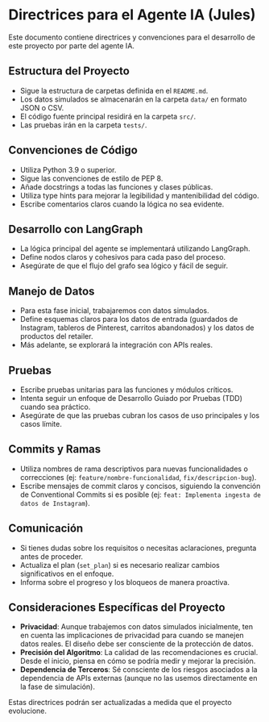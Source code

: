 # Directrices para el Agente IA (Jules)

Este documento contiene directrices y convenciones para el desarrollo de este proyecto por parte del agente IA.

## Estructura del Proyecto

-   Sigue la estructura de carpetas definida en el `README.md`.
-   Los datos simulados se almacenarán en la carpeta `data/` en formato JSON o CSV.
-   El código fuente principal residirá en la carpeta `src/`.
-   Las pruebas irán en la carpeta `tests/`.

## Convenciones de Código

-   Utiliza Python 3.9 o superior.
-   Sigue las convenciones de estilo de PEP 8.
-   Añade docstrings a todas las funciones y clases públicas.
-   Utiliza type hints para mejorar la legibilidad y mantenibilidad del código.
-   Escribe comentarios claros cuando la lógica no sea evidente.

## Desarrollo con LangGraph

-   La lógica principal del agente se implementará utilizando LangGraph.
-   Define nodos claros y cohesivos para cada paso del proceso.
-   Asegúrate de que el flujo del grafo sea lógico y fácil de seguir.

## Manejo de Datos

-   Para esta fase inicial, trabajaremos con datos simulados.
-   Define esquemas claros para los datos de entrada (guardados de Instagram, tableros de Pinterest, carritos abandonados) y los datos de productos del retailer.
-   Más adelante, se explorará la integración con APIs reales.

## Pruebas

-   Escribe pruebas unitarias para las funciones y módulos críticos.
-   Intenta seguir un enfoque de Desarrollo Guiado por Pruebas (TDD) cuando sea práctico.
-   Asegúrate de que las pruebas cubran los casos de uso principales y los casos límite.

## Commits y Ramas

-   Utiliza nombres de rama descriptivos para nuevas funcionalidades o correcciones (ej: `feature/nombre-funcionalidad`, `fix/descripcion-bug`).
-   Escribe mensajes de commit claros y concisos, siguiendo la convención de Conventional Commits si es posible (ej: `feat: Implementa ingesta de datos de Instagram`).

## Comunicación

-   Si tienes dudas sobre los requisitos o necesitas aclaraciones, pregunta antes de proceder.
-   Actualiza el plan (`set_plan`) si es necesario realizar cambios significativos en el enfoque.
-   Informa sobre el progreso y los bloqueos de manera proactiva.

## Consideraciones Específicas del Proyecto

-   **Privacidad**: Aunque trabajemos con datos simulados inicialmente, ten en cuenta las implicaciones de privacidad para cuando se manejen datos reales. El diseño debe ser consciente de la protección de datos.
-   **Precisión del Algoritmo**: La calidad de las recomendaciones es crucial. Desde el inicio, piensa en cómo se podría medir y mejorar la precisión.
-   **Dependencia de Terceros**: Sé consciente de los riesgos asociados a la dependencia de APIs externas (aunque no las usemos directamente en la fase de simulación).

Estas directrices podrán ser actualizadas a medida que el proyecto evolucione.
